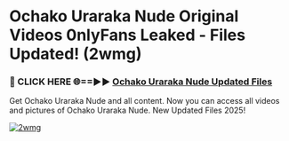 # Ochako Uraraka Nude Original Videos 0nlyFans Leaked - Files Updated! (2wmg)

<h3>🔴 CLICK HERE 🌐==►► <a href="https://tinyurl.com/yrmya6cz" rel="nofollow">Ochako Uraraka Nude Updated Files</a></h3>

Get Ochako Uraraka Nude and all content. Now you can access all videos and pictures of Ochako Uraraka Nude. New Updated Files 2025!

[![2wmg](https://i.imgur.com/FMdXYCs.gif)](https://tinyurl.com/yrmya6cz)
